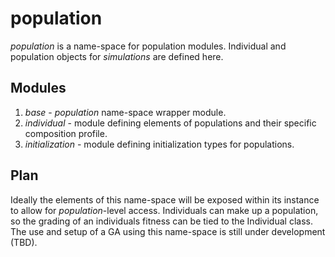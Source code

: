 # population
*population* is a name-space for population modules. Individual and population
objects for *simulations* are defined here.

## Modules
1. *base* - *population* name-space wrapper module.
2. *individual* - module defining elements of populations and their specific
composition profile.
3. *initialization* - module defining initialization types for populations.

## Plan
Ideally the elements of this name-space will be exposed within its instance
to allow for *population*-level access. Individuals can make up a population, so
the grading of an individuals fitness can be tied to the Individual class. The
use and setup of a GA using this name-space is still under development (TBD).

